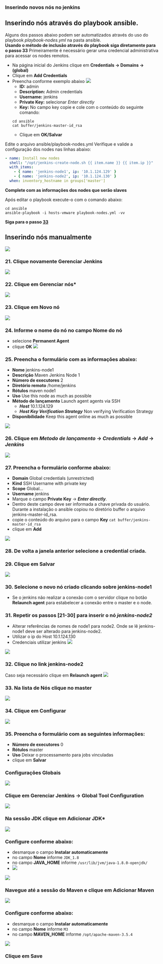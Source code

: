 ### Inserindo novos nós no jenkins

## Inserindo nós através do playbook ansible.
Alguns dos passos abaixo podem ser automatizados através do uso do playbook *playbook-nodes.yml* na pasta ansible.</br>
**Usando o método de inclusão através do playbook siga diretamente para o passo 33**
Primeiramente é necessário gerar uma credencial administrativa para acessar os nodes remotos.
- Na página inicial do Jenkins clique em **Credentials &rarr; Domains &rarr; (global)**
- Clique em **Add Credentials**
- Preencha conforme exemplo abaixo
![](images/fig110.png)<br/>
  - **ID:** admin
  - **Description:** Admin credentials
  - **Username:** jenkins
  - **Private Key:** selecionar *Enter directly*
  - **Key:** No campo key copie e cole com o conteúdo do seguinte comando:</br>
  ```
  cd ansible
  cat buffer/jenkins-master-id_rsa
  ```
  - Clique em **OK/Salvar**

Edite o arquivo ansible/playbook-nodes.yml
Verifique e valide a configuração dos nodes nas linhas abaixo:
```yaml
- name: Install new nodes
  shell: "/opt/jenkins-create-node.sh {{ item.name }} {{ item.ip }}"
  with_items:
    - { name: 'jenkins-node1', ip: '10.1.124.129' }
    - { name: 'jenkins-node2', ip: '10.1.124.130' }
  when: inventory_hostname in groups['master']
```
**Complete com as informações dos nodes que serão slaves**

Após editar o playbook execute-o com o comando abaixo:
```
cd ansible
ansible-playbook -i hosts-vmware playbook-nodes.yml -vv
```
**Siga para o passo [33](#_33-na-lista-de-nós-clique-no-master)**

## Inserindo nós manualmente
![](images/fig17-enter-config.png)<br/>
### 21. Clique novamente **Gerenciar Jenkins**
![](images/fig18-config-node.png)
### 22. Clique em **Gerenciar nós***
![](images/fig19-new-node.png)
### 23. Clique em **Novo nó**
![](images/fig20-new-node.png)
### 24. Informe o nome do nó no campo **Nome do nó**
  - selecione **Permanent Agent**
  - clique **OK**
![](images/fig21-new-node.png)
### 25. Preencha o formulário com as informações abaixo:
  - **Nome** jenkins-node1
  - **Descrição** Maven Jenkins Node 1
  - **Número de executores** 2
  - **Diretório remoto** /home/jenkins
  - **Rótulos** maven node1
  - **Uso** Use this node as much as possible
  - **Método de lançamento** Launch agent agents via SSH
    - **_Host_** 10.1.124.129
    - **_Host Key Verification Strategy_** Non verifying Verification Strategy
  - **Disponibilidade** Keep this agent online as much as possible

![](images/fig22-new-node.png)
### 26. Clique em *Metodo de lançamento* -> *Credentials* -> *Add* -> **_Jenkins_**
![](images/fig23-new-node.png)
### 27. Preencha o formulário conforme abaixo:
  - **Domain** Global credentials (unrestricted)
  - **Kind** SSH Username with private key
  - **Scope** Global...
  - **Username** jenkins
  - Marque o campo **Private Key** -> **_Enter directly_**.
  - Dentro deste campo deve ser informada a chave privada do usuário. Durante a instalação o ansible copiou no diretório buffer o arquivo jenkins-master-id_rsa.
  - copie o conteúdo do arquivo para o campo **Key** `cat buffer/jenkins-master-id_rsa`
  - clique em **Add**

![](images/fig24-new-node.png)
### 28. De volta a janela anterior selecione a credential criada.
### 29. Clique em **Salvar**
![](images/fig25-new-node.png)
### 30. Selecione o novo nó criado clicando sobre **jenkins-node1**
  - Se o jenkins não realizar a conexão com o servidor clique no botão **Relaunch agent** para estabelecer a conexão entre o master e o node.
### 31. Repetir os passos [21-30] para inserir o nó *jenkins-node2*
  - Alterar referências de nomes de node1 para node2. Onde se lê jenkins-node1 deve ser alterado para jenkins-node2.
  - Utilizar o ip do Host 10.1.124.130
  - Credenciais utilizar jenkins
![](images/fig26-new-node.png)

![](images/fig27-new-node.png)
### 32. Clique no link **jenkins-node2**
Caso seja necessário clique em **Relaunch agent**
![](images/fig28-new-node.png)
### 33. Na lista de Nós clique no **master**
![](images/fig29-new-node.png)
### 34. Clique em **Configurar**
![](images/fig30-new-node.png)
### 35. Preencha o formulário com as seguintes informações:
  - **Número de executores** 0
  - **Rótulos** master
  - **Uso** Deixar o processamento para jobs vinculadas
  - clique em **Salvar**

### Configurações Globais

![](images/fig31-global.png)
### Clique em **Gerenciar Jenkins** -> **Global Tool Configuration**

![](images/fig32-global.png)
### Na sessão JDK clique em **Adicionar JDK***

![](images/fig33-global.png)
### Configure conforme abaixo:
  - desmarque o campo **Instalar automaticamente**
  - no campo **Nome** informe `JDK_1.8`
  - no campo **JAVA_HOME** informe `/usr/lib/jvm/java-1.8.0-openjdk/`
  - ![](images/fig34-global.png)

![](images/fig35-global.png)
### Navegue até a sessão do Maven e clique em **Adicionar Maven**

![](images/fig36-global.png)
### Configure conforme abaixo:
 - desmarque o campo **Instalar automaticamente**
 - no campo **Nome** informe `M3`
 - no campo **MAVEN_HOME** informe `/opt/apache-maven-3.5.4`

![](images/fig37-global.png)
### Clique em **Save**
